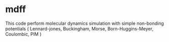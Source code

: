 mdff
====

This code perform molecular dynamics simulation with simple non-bonding potentials ( Lennard-jones, Buckingham, Morse, Born-Huggins-Meyer, Coulombic, PIM )
